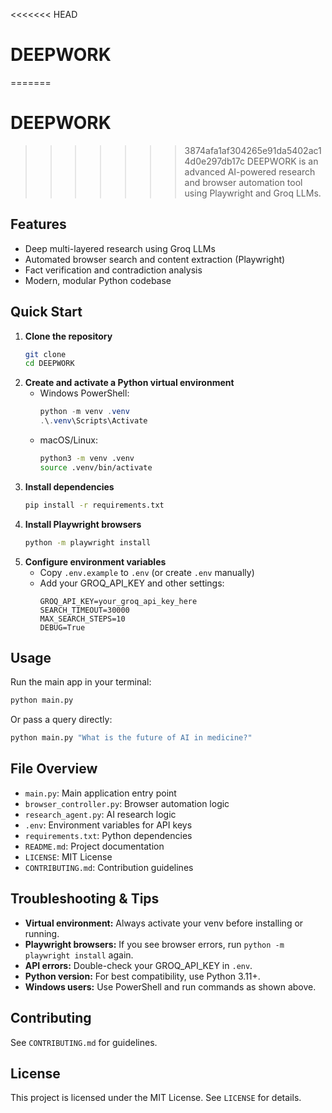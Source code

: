 <<<<<<< HEAD


# DEEPWORK

=======
# DEEPWORK

>>>>>>> 3874afa1af304265e91da5402ac14d0e297db17c
DEEPWORK is an advanced AI-powered research and browser automation tool using Playwright and Groq LLMs.

## Features
- Deep multi-layered research using Groq LLMs
- Automated browser search and content extraction (Playwright)
- Fact verification and contradiction analysis
- Modern, modular Python codebase

## Quick Start
1. **Clone the repository**
	```sh
	git clone 
	cd DEEPWORK
	```
2. **Create and activate a Python virtual environment**
	- Windows PowerShell:
	  ```powershell
	  python -m venv .venv
	  .\.venv\Scripts\Activate
	  ```
	- macOS/Linux:
	  ```sh
	  python3 -m venv .venv
	  source .venv/bin/activate
	  ```
3. **Install dependencies**
	```sh
	pip install -r requirements.txt
	```
4. **Install Playwright browsers**
	```sh
	python -m playwright install
	```
5. **Configure environment variables**
	- Copy `.env.example` to `.env` (or create `.env` manually)
	- Add your GROQ_API_KEY and other settings:
	  ```env
	  GROQ_API_KEY=your_groq_api_key_here
	  SEARCH_TIMEOUT=30000
	  MAX_SEARCH_STEPS=10
	  DEBUG=True
	  ```

## Usage

Run the main app in your terminal:
```sh
python main.py
```
Or pass a query directly:
```sh
python main.py "What is the future of AI in medicine?"
```

## File Overview
- `main.py`: Main application entry point
- `browser_controller.py`: Browser automation logic
- `research_agent.py`: AI research logic
- `.env`: Environment variables for API keys
- `requirements.txt`: Python dependencies
- `README.md`: Project documentation
- `LICENSE`: MIT License
- `CONTRIBUTING.md`: Contribution guidelines

## Troubleshooting & Tips
- **Virtual environment:** Always activate your venv before installing or running.
- **Playwright browsers:** If you see browser errors, run `python -m playwright install` again.
- **API errors:** Double-check your GROQ_API_KEY in `.env`.
- **Python version:** For best compatibility, use Python 3.11+.
- **Windows users:** Use PowerShell and run commands as shown above.

## Contributing
See `CONTRIBUTING.md` for guidelines.

## License
This project is licensed under the MIT License. See `LICENSE` for details.
